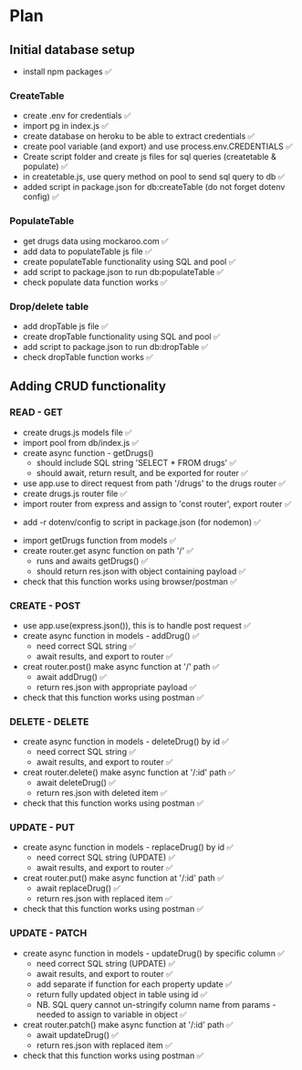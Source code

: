 # Plan

## Initial database setup

- install npm packages ✅

### CreateTable

- create .env for credentials ✅
- import pg in index.js ✅
- create database on heroku to be able to extract credentials ✅
- create pool variable (and export) and use process.env.CREDENTIALS ✅
- Create script folder and create js files for sql queries (createtable & populate) ✅
- in createtable.js, use query method on pool to send sql query to db ✅
- added script in package.json for db:createTable (do not forget dotenv config) ✅

### PopulateTable

- get drugs data using mockaroo.com ✅
- add data to populateTable js file ✅
- create populateTable functionality using SQL and pool ✅
- add script to package.json to run db:populateTable ✅
- check populate data function works ✅

### Drop/delete table

- add dropTable js file ✅
- create dropTable functionality using SQL and pool ✅
- add script to package.json to run db:dropTable ✅
- check dropTable function works ✅

## Adding CRUD functionality

### READ - GET

- create drugs.js models file ✅
- import pool from db/index.js ✅
- create async function - getDrugs()
  - should include SQL string 'SELECT \* FROM drugs' ✅
  - should await, return result, and be exported for router ✅
- use app.use to direct request from path '/drugs' to the drugs router ✅
- create drugs.js router file ✅
- import router from express and assign to 'const router', export router ✅

* add -r dotenv/config to script in package.json (for nodemon) ✅

- import getDrugs function from models ✅
- create router.get async function on path '/' ✅
  - runs and awaits getDrugs() ✅
  - should return res.json with object containing payload ✅
- check that this function works using browser/postman ✅

### CREATE - POST

- use app.use(express.json()), this is to handle post request ✅
- create async function in models - addDrug() ✅
  - need correct SQL string ✅
  - await results, and export to router ✅
- creat router.post() make async function at '/' path ✅
  - await addDrug() ✅
  - return res.json with appropriate payload ✅
- check that this function works using postman ✅

### DELETE - DELETE

- create async function in models - deleteDrug() by id ✅
  - need correct SQL string ✅
  - await results, and export to router ✅
- creat router.delete() make async function at '/:id' path ✅
  - await deleteDrug() ✅
  - return res.json with deleted item ✅
- check that this function works using postman ✅

### UPDATE - PUT

- create async function in models - replaceDrug() by id ✅
  - need correct SQL string (UPDATE) ✅
  - await results, and export to router ✅
- creat router.put() make async function at '/:id' path ✅
  - await replaceDrug() ✅
  - return res.json with replaced item ✅
- check that this function works using postman ✅

### UPDATE - PATCH

- create async function in models - updateDrug() by specific column ✅
  - need correct SQL string (UPDATE) ✅
  - await results, and export to router ✅
  - add separate if function for each property update ✅
  - return fully updated object in table using id ✅
  - NB. SQL query cannot un-stringify column name from params - needed to assign to variable in object ✅
- creat router.patch() make async function at '/:id' path ✅
  - await updateDrug() ✅
  - return res.json with replaced item ✅
- check that this function works using postman ✅
